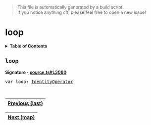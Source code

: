 > This file is automatically generated by a build script.<br>If you notice anything off, please feel free to open a new issue!

# loop

<details><summary><b>Table of Contents</b></summary>

1. [<code>loop</code>](#loop)</details>

## <a name="loop"></a><code>loop</code>

<b>Signature - [source.ts#L3080](..\/..\/packages\/core\/src\/source.ts#L3080)</b>

<pre>var loop: <a href="001-IdentityOperator.md#IdentityOperator">IdentityOperator</a></pre><br>

| [Previous \(last\)](039-last.md#readme) |
| --- |

<div align="right">

| [Next \(map\)](041-map.md#readme) |
| --- |
</div>
